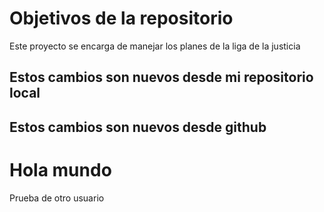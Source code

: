 # Objetivos de la repositorio

Este proyecto se encarga de manejar los planes de la liga de la justicia


## Estos cambios son nuevos desde mi repositorio local
## Estos cambios son nuevos desde github

# Hola mundo
Prueba de otro usuario
